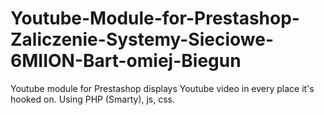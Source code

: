 # Youtube-Module-for-Prestashop-Zaliczenie-Systemy-Sieciowe-6MIION-Bart-omiej-Biegun
Youtube module for Prestashop displays Youtube video in every place it's hooked on. Using PHP (Smarty), js, css.
